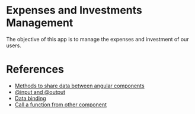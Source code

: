 # Expenses and Investments Management

  The objective of this app is to manage the expenses and investment of our users.


# References

- [Methods to share data between angular components](https://fireship.io/lessons/sharing-data-between-angular-components-four-methods/)
- [@input and @output](https://blog.hackages.io/angular-component-interaction-with-input-output-and-eventemitter-72526422b95c)
- [Data binding](https://malcoded.com/posts/angular-data-binding/)
- [Call a function from other component](https://medium.com/@hasangalakdinu/how-to-call-a-function-in-another-component-angular-using-rxjs-3f2e85920705)

